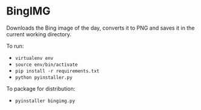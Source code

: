 BingIMG
=======
Downloads the Bing image of the day, converts it to PNG and saves it in the current working directory.

To run:

 - `virtualenv env`
 - `source env/bin/activate`
 - `pip install -r requirements.txt`
 - `python pyinstaller.py`

To package for distribution:

 - `pyinstaller bingimg.py`